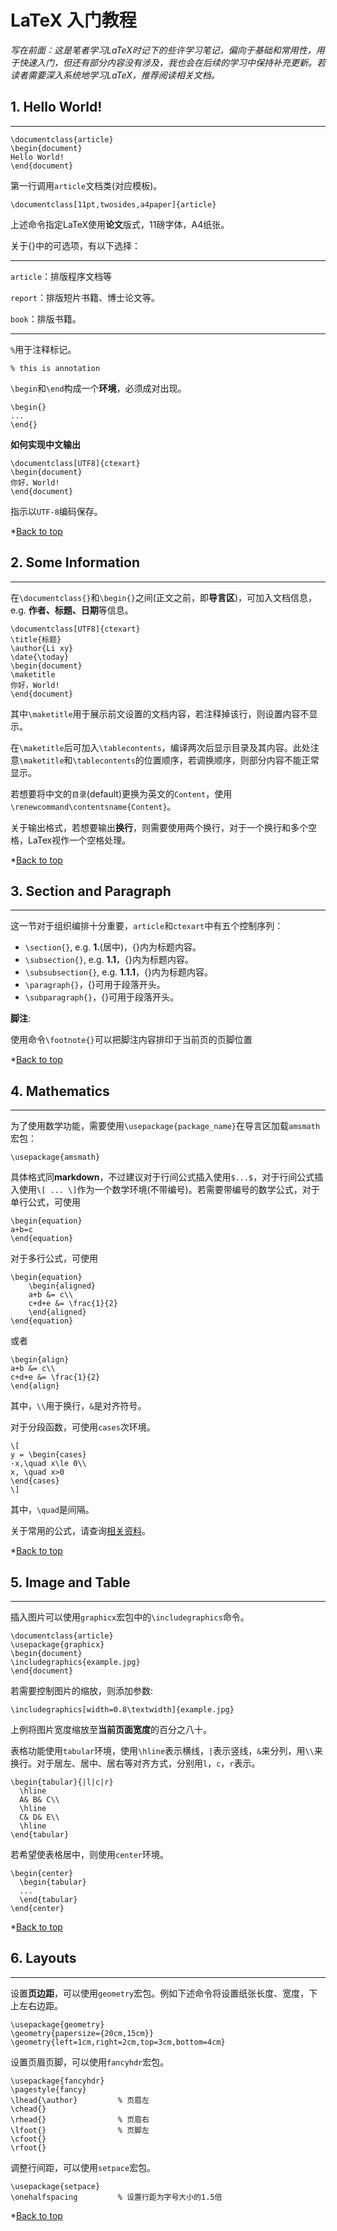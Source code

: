 # LaTeX 入门教程

<span id="t"></span>

*写在前面：这是笔者学习LaTeX时记下的些许学习笔记，偏向于基础和常用性，用于快速入门，但还有部分内容没有涉及，我也会在后续的学习中保持补充更新。若读者需要深入系统地学习LaTeX，推荐阅读相关文档。*

<span id="hw"></span>

## 1. Hello World!

---

```
\documentclass{article}
\begin{document}
Hello World!
\end{document}
```

第一行调用`article`文档类(对应模板)。

```
\documentclass[11pt,twosides,a4paper]{article}
```

上述命令指定LaTeX使用**论文**版式，11磅字体，A4纸张。

关于{}中的可选项，有以下选择：

---

`article`：排版程序文档等

`report`：排版短片书籍、博士论文等。

`book`：排版书籍。

---

`%`用于注释标记。

```
% this is annotation
```

`\begin`和`\end`构成一个**环境**，必须成对出现。

```
\begin{}
...
\end{}
```

**如何实现中文输出**

```
\documentclass[UTF8]{ctexart}
\begin{document}
你好，World!
\end{document}
```

指示以`UTF-8`编码保存。

*[Back to top](#t)

## 2. Some Information

---

在`\documentclass{}`和`\begin{}`之间(正文之前，即**导言区**)，可加入文档信息，e.g. **作者、标题、日期**等信息。

```
\documentclass[UTF8]{ctexart}
\title{标题}
\author{Li xy}
\date{\today}
\begin{document}
\maketitle
你好，World!
\end{document}
```

其中`\maketitle`用于展示前文设置的文档内容，若注释掉该行，则设置内容不显示。

在`\maketitle`后可加入`\tablecontents`，编译两次后显示目录及其内容。此处注意`\maketitle`和`\tablecontents`的位置顺序，若调换顺序，则部分内容不能正常显示。

若想要将中文的`目录`(default)更换为英文的`Content`，使用`\renewcommand\contentsname{Content}`。

关于输出格式，若想要输出**换行**，则需要使用两个换行，对于一个换行和多个空格，LaTex视作一个空格处理。

*[Back to top](#t)

## 3. Section and Paragraph

---

这一节对于组织编排十分重要，`article`和`ctexart`中有五个控制序列：

+ `\section{}`, e.g. **1.**(居中)，{}内为标题内容。
+ `\subsection{}`, e.g. **1.1**，{}内为标题内容。
+ `\subsubsection{}`, e.g. **1.1.1**，{}内为标题内容。
+ `\paragraph{}`，{}可用于段落开头。
+ `\subparagraph{}`，{}可用于段落开头。

**脚注**:

使用命令`\footnote{}`可以把脚注内容排印于当前页的页脚位置

*[Back to top](#t)

## 4. Mathematics

---

为了使用数学功能，需要使用`\usepackage{package_name}`在导言区加载`amsmath`宏包：

```
\usepackage{amsmath}
```

具体格式同**markdown**，不过建议对于行间公式插入使用`$...$`，对于行间公式插入使用`\[ ... \]`作为一个数学环境(不带编号)。若需要带编号的数学公式，对于单行公式，可使用

```
\begin{equation}
a+b=c
\end{equation}
```

对于多行公式，可使用

```
\begin{equation}
	\begin{aligned}
	a+b &= c\\
	c+d+e &= \frac{1}{2}
	\end{aligned}
\end{equation}
```

或者

```
\begin{align}
a+b &= c\\
c+d+e &= \frac{1}{2}
\end{align}
```

其中，`\\`用于换行，`&`是对齐符号。

对于分段函数，可使用`cases`次环境。

```
\[
y = \begin{cases}
-x,\quad x\le 0\\
x, \quad x>0
\end{cases}
\]
```

其中，`\quad`是间隔。

关于常用的公式，请查询[相关资料](https://blog.csdn.net/caiandyong/article/details/53351737)。

*[Back to top](#t)

## 5. Image and Table

---

插入图片可以使用`graphicx`宏包中的`\includegraphics`命令。

```
\documentclass{article}
\usepackage{graphicx}
\begin{document}
\includegraphics{example.jpg}
\end{document}
```

若需要控制图片的缩放，则添加参数:

```
\includegraphics[width=0.8\textwidth]{example.jpg}
```

上例将图片宽度缩放至**当前页面宽度**的百分之八十。

表格功能使用`tabular`环境，使用`\hline`表示横线，`|`表示竖线，`&`来分列，用`\\`来换行。对于居左、居中、居右等对齐方式，分别用`l`，`c`，`r`表示。

```
\begin{tabular}{|l|c|r}
  \hline
  A& B& C\\
  \hline
  C& D& E\\
  \hline
\end{tabular}
```

若希望使表格居中，则使用`center`环境。

```
\begin{center}
  \begin{tabular}
  ...
  \end{tabular}
\end{center}
```

*[Back to top](#t)

## 6. Layouts

---

设置**页边距**，可以使用`geometry`宏包。例如下述命令将设置纸张长度、宽度，下上左右边距。

```
\usepackage{geometry}
\geometry{papersize={20cm,15cm}}
\geometry{left=1cm,right=2cm,top=3cm,bottom=4cm}
```

设置页眉页脚，可以使用`fancyhdr`宏包。

```
\usepackage{fancyhdr}
\pagestyle{fancy}
\lhead{\author}			% 页眉左
\chead{}
\rhead{}				% 页眉右
\lfoot{}				% 页脚左
\cfoot{}
\rfoot{}
```

调整行间距，可以使用`setpace`宏包。

```
\usepackage{setpace}
\onehalfspacing			% 设置行距为字号大小的1.5倍
```

*[Back to top](#t)